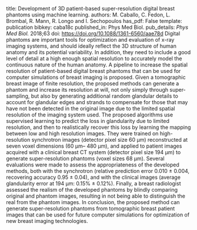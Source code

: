title: Development of 3D patient-based super-resolution digital breast phantoms using machine learning.
authors: M. Caballo, C. Fedon, L. Brombal, R. Mann, R. Longo and I. Sechopoulos
has_pdf: False
template: publication
bibkey: caba18c
published_in: Phys Med Biol.
pub_details: <i>Phys Med Biol.</i> 2018;63
doi: https://doi.org/10.1088/1361-6560/aae78d
Digital phantoms are important tools for optimization and evaluation of x-ray imaging systems, and should ideally reflect the 3D structure of human anatomy and its potential variability. In addition, they need to include a good level of detail at a high enough spatial resolution to accurately model the continuous nature of the human anatomy. A pipeline to increase the spatial resolution of patient-based digital breast phantoms that can be used for computer simulations of breast imaging is proposed. Given a tomographic breast image of finite resolution, the proposed methods can generate a phantom and increase its resolution at will, not only simply through super-sampling, but also by generating additional random glandular details to account for glandular edges and strands to compensate for those that may have not been detected in the original image due to the limited spatial resolution of the imaging system used. The proposed algorithms use supervised learning to predict the loss in glandularity due to limited resolution, and then to realistically recover this loss by learning the mapping between low and high resolution images. They were trained on high-resolution synchrotron images (detector pixel size 60 μm) reconstructed at seven voxel dimensions (60 μm– 480 μm), and applied to patient images acquired with a clinical breast CT system (detector pixel size 194 μm) to generate super-resolution phantoms (voxel sizes 68 μm). Several evaluations were made to assess the appropriateness of the developed methods, both with the synchrotron (relative prediction error 0.010 ± 0.004, recovering accuracy 0.95 ± 0.04), and with the clinical images (average glandularity error at 194 μm: 0.15% ± 0.12%). Finally, a breast radiologist assessed the realism of the developed phantoms by blindly comparing original and phantom images, resulting in not being able to distinguish the real from the phantom images. In conclusion, the proposed method can generate super-resolution phantoms from tomographic breast patient images that can be used for future computer simulations for optimization of new breast imaging technologies.

